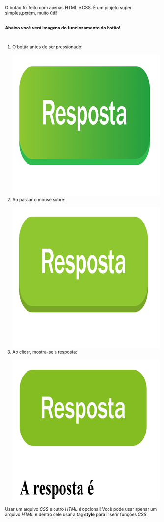 <!DOCTYPE html>
<html>
    <head>
    </head>
    <body>
        <a>O botão foi feito com apenas HTML e CSS. É um projeto super simples,porém, muito útil!</a>
        <br>
        <br>
        <p><strong>Abaixo você verá imagens do funcionamento do botão!</strong></p>
        <br>
        <div class="img">
            <ol>
                <li> O botão antes de ser pressionado:</li>
                <br>
                    <img src="/SCREENSHOTS/Screenshot1.png" height="460" width="820">
                <br>
                <li> Ao passar o mouse sobre:</li>
                <br>
                    <img src="/SCREENSHOTS/Screenshot2.png" height="460" width="820">
                <br>
                 <li> Ao clicar, mostra-se a resposta:</li>
                <br>
                     <img src="/SCREENSHOTS/Screenshot3.png" height="460" width="820">
            </ol>
        </div>
        <p>Usar um arquivo <em>CSS</em> e outro <em>HTML</em> é opcional! Você pode usar apenar um arquivo <em>HTML</em> e dentro dele usar a tag <strong>style</strong> para inserir funções <em>CSS</em>.</P
    </body>
</html>
